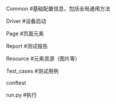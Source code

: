 Common
#基础配置信息，包括全局通用方法

Driver
#设备启动

Page
#页面元素

Report
#测试报告

Resource
#元素资源（图片等）

Test_cases
#测试用例

conftest

run.py
#执行

